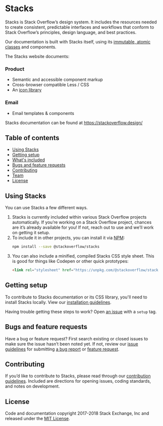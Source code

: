 # Stacks

Stacks is Stack Overflow’s design system. It includes the resources needed to create consistent, predictable interfaces and workflows that conform to Stack Overflow’s principles, design language, and best practices.

Our documentation is built with Stacks itself, using its [immutable, atomic classes](http://johnpolacek.com/rethinking/) and components.

The Stacks website documents:

### Product
- Semantic and accessible component markup
- Cross-browser compatible Less / CSS
- An [icon library](https://github.com/StackExchange/Stacks-Icons)

### Email
- Email templates & components

Stacks documentation can be found at https://stackoverflow.design/

## Table of contents

- [Using Stacks](#using-stacks)
- [Getting setup](#getting-setup)
- [What's included](#whats-included)
- [Bugs and feature requests](#bugs-and-feature-requests)
- [Contributing](#contributing)
- [Team](#team)
- [License](#license)

## Using Stacks

You can use Stacks a few different ways.

1. Stacks is currently included within various Stack Overflow projects automatically. If you’re working on a Stack Overflow project, chances are it’s already available for you! If not, reach out to use and we’ll work on getting it setup.
2. To include it in other projects, you can install it via [NPM](https://www.npmjs.com/package/@stackoverflow/stacks):
    ```bash
    npm install --save @stackoverflow/stacks
    ```
3. You can also include a minified, compiled Stacks CSS style sheet. This is good for things like Codepen or other quick prototypes:
    ```html
    <link rel="stylesheet" href="https://unpkg.com/@stackoverflow/stacks">
    ```

## Getting setup

To contribute to Stacks documentation or its CSS library, you'll need to install Stacks locally. View our [installation guidelines](https://stackoverflow.design/product/guidelines/installing).

Having trouble getting these steps to work? Open [an issue](https://github.com/StackExchange/issues/new) with a `setup` tag.

## Bugs and feature requests

Have a bug or feature request? First search existing or closed issues to make sure the issue hasn’t been noted yet. If not, review our [issue guidelines](/CONTRIBUTING.md#open-an-issue) for submitting [a bug report](/CONTRIBUTING.md#reporting-bugs) or [feature request](/CONTRIBUTING.md#feature-requests).


## Contributing

If you’d like to contribute to Stacks, please read through our [contribution guidelines](/CONTRIBUTING.md). Included are directions for opening issues, coding standards, and notes on development.

## License

Code and documentation copyright 2017-2018 Stack Exchange, Inc and released under the [MIT License](/LICENSE.MD).
